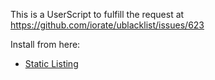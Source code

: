 This is a UserScript to fulfill the request at https://github.com/iorate/ublacklist/issues/623

Install from here:

- [Static Listing](https://ericchase.github.io/browseruserscript--toggle-ublacklist-blocked-results/)
